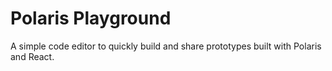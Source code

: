 # Polaris Playground

A simple code editor to quickly build and share prototypes built with Polaris and React.
